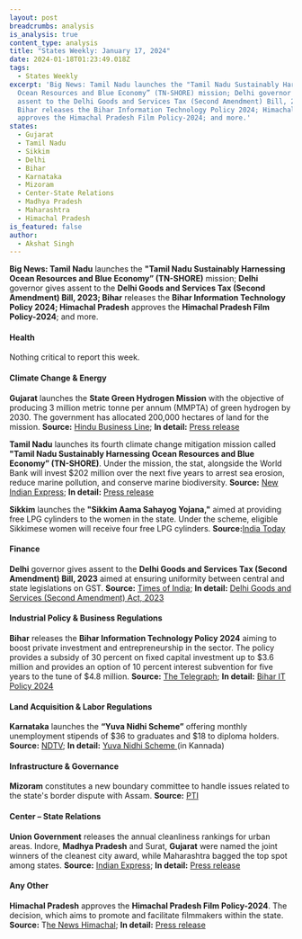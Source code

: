 ```yaml
---
layout: post
breadcrumbs: analysis
is_analysis: true
content_type: analysis
title: "States Weekly: January 17, 2024"
date: 2024-01-18T01:23:49.018Z
tags:
  - States Weekly
excerpt: 'Big News: Tamil Nadu launches the "Tamil Nadu Sustainably Harnessing
  Ocean Resources and Blue Economy” (TN-SHORE) mission; Delhi governor gives
  assent to the Delhi Goods and Services Tax (Second Amendment) Bill, 2023;
  Bihar releases the Bihar Information Technology Policy 2024; Himachal Pradesh
  approves the Himachal Pradesh Film Policy-2024; and more.'
states:
  - Gujarat
  - Tamil Nadu
  - Sikkim
  - Delhi
  - Bihar
  - Karnataka
  - Mizoram
  - Center-State Relations
  - Madhya Pradesh
  - Maharashtra
  - Himachal Pradesh
is_featured: false
author:
  - Akshat Singh
---
```

**Big News: Tamil Nadu** launches the **"Tamil Nadu Sustainably Harnessing Ocean Resources and Blue Economy” (TN-SHORE)** mission; **Delhi** governor gives assent to the **Delhi Goods and Services Tax (Second Amendment) Bill, 2023; Bihar** releases the **Bihar Information Technology Policy 2024; Himachal Pradesh** approves the **Himachal Pradesh Film Policy-2024**; and more.



#### Health 

Nothing critical to report this week.



#### Climate Change & Energy

**Gujarat** launches the **State Green Hydrogen Mission** with the objective of producing 3 million metric tonne per annum (MMPTA) of green hydrogen by 2030. The government has allocated 200,000 hectares of land for the mission. **Source:** [Hindu Business Line](https://www.thehindubusinessline.com/news/gujarat-set-target-to-produce-3-mmpta-of-green-hydrogen-by-2030/article67733737.ece); **In detail:** [Press release](https://cmogujarat.gov.in/en/latest-news/under-leadership-and-guidance-pm-shri-narendra-modi-gujarat-set-become-indias-green)

**Tamil Nadu** launches its fourth climate change mitigation mission called **"Tamil Nadu Sustainably Harnessing Ocean Resources and Blue Economy” (TN-SHORE)**. Under the mission, the stat, alongside the World Bank will invest $202 million over the next five years to arrest sea erosion, reduce marine pollution, and conserve marine biodiversity. **Source:** [New Indian Express](https://www.newindianexpress.com/states/tamil-nadu/2024/jan/11/tamil-nadu-coastal-restoration-mission-launched-with-world-bank-support-2650072.html); **In detail:** [Press release](https://acrobat.adobe.com/id/urn:aaid:sc:VA6C2:97fee93d-95d3-4b18-850c-51accb1f90bf)

**Sikkim** launches the **"Sikkim Aama Sahayog Yojana,"** aimed at providing free LPG cylinders to the women in the state. Under the scheme, eligible Sikkimese women will receive four free LPG cylinders. **Source:**[India Today](https://www.indiatodayne.in/sikkim/story/sikkim-cm-prem-singh-tamang-launches-sikkim-aama-sahayog-yojana-to-ease-cooking-gas-burden-for-mothers-745440-2024-01-11)



#### Finance

**Delhi** governor gives assent to the **Delhi Goods and Services Tax (Second Amendment) Bill, 2023** aimed at ensuring uniformity between central and state legislations on GST. **Source:** [Times of India](https://timesofindia.indiatimes.com/city/delhi/saxena-gives-his-approval-to-delhi-gst-bill-amendments/articleshow/106712814.cms); **In detail:** [Delhi Goods and Services (Second Amendment) Act, 2023](https://delhiassembly.delhi.gov.in/sites/default/files/dlas/govt-bills/bill_no_05_of_2023.pdf)



#### Industrial Policy & Business Regulations  

**Bihar** releases the **Bihar Information Technology Policy 2024** aiming to boost private investment and entrepreneurship in the sector. The policy provides a subsidy of 30 percent on fixed capital investment up to $3.6 million and provides an option of 10 percent interest subvention for five years to the tune of $4.8 million. **Source:** [The Telegraph](https://www.telegraphindia.com/india/bihar-nitish-kumar-government-unveils-new-ambitious-it-policy-to-woo-industries/cid/1992727); **In detail:** [Bihar IT Policy 2024](https://acrobat.adobe.com/id/urn:aaid:sc:VA6C2:793719ed-b090-4773-b4c6-7d89d661fd44)



#### Land Acquisition & Labor Regulations  

**Karnataka** launches the **“Yuva Nidhi Scheme”** offering monthly unemployment stipends of $36 to graduates and $18 to diploma holders. **Source:** [NDTV](https://www.ndtv.com/karnataka-news/karnataka-launches-scheme-to-offer-unemployment-stipend-to-graduates-diploma-holders-4849132); **In detail:** [Yuva Nidhi Scheme ](https://acrobat.adobe.com/id/urn:aaid:sc:VA6C2:d9b9db62-ca17-41fb-8846-2576e12a235a)(in Kannada)



#### Infrastructure & Governance 

**Mizoram** constitutes a new boundary committee to handle issues related to the state's border dispute with Assam. **Source:** [PTI](https://www.ptinews.com/story/national/mizoram-govt-constitutes-new-boundary-committee-to-handle-dispute-with-assam/1032931)



#### Center – State Relations 

**Union Government** releases the annual cleanliness rankings for urban areas. Indore, **Madhya Pradesh** and Surat, **Gujarat** were named the joint winners of the cleanest city award, while Maharashtra bagged the top spot among states. **Source:** [Indian Express](https://indianexpress.com/article/india/indore-surat-cleanest-cities-maharashtra-cleanest-9105539/); **In detail:** [Press release](https://pib.gov.in/PressReleasePage.aspx?PRID=1995159)



#### Any Other

**Himachal Pradesh** approves the **Himachal Pradesh Film Policy-2024**. The decision, which aims to promote and facilitate filmmakers within the state. **Source:** T[he News Himachal](https://thenewshimachal.com/2024/01/himachal-pradesh-unveils-progressive-film-policy-2024-to-empower-local-filmmakers/); **In detail:** [Press release](http://himachalpr.gov.in/OneNews.aspx?Language=1&ID=33446)
